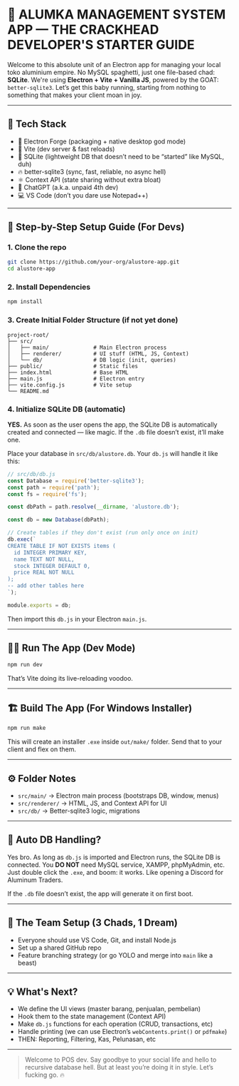 # 🧱 ALUMKA MANAGEMENT SYSTEM APP — THE CRACKHEAD DEVELOPER'S STARTER GUIDE

Welcome to this absolute unit of an Electron app for managing your local toko aluminium empire. No MySQL spaghetti, just one file-based chad: **SQLite**. We're using **Electron + Vite + Vanilla JS**, powered by the GOAT: `better-sqlite3`. Let’s get this baby running, starting from nothing to something that makes your client moan in joy.

---

## 🧰 Tech Stack
- 🧠 Electron Forge (packaging + native desktop god mode)
- 🚀 Vite (dev server & fast reloads)
- 💾 SQLite (lightweight DB that doesn’t need to be “started” like MySQL, duh)
- 🔥 better-sqlite3 (sync, fast, reliable, no async hell)
- ⚛️ Context API (state sharing without extra bloat)
- 🧠 ChatGPT (a.k.a. unpaid 4th dev)
- 💻 VS Code (don’t you dare use Notepad++)

---

## 🚀 Step-by-Step Setup Guide (For Devs)

### 1. Clone the repo
```bash
git clone https://github.com/your-org/alustore-app.git
cd alustore-app
```

### 2. Install Dependencies
```bash
npm install
```

### 3. Create Initial Folder Structure (if not yet done)
```
project-root/
├── src/
│   ├── main/              # Main Electron process
│   ├── renderer/          # UI stuff (HTML, JS, Context)
│   └── db/                # DB logic (init, queries)
├── public/                # Static files
├── index.html             # Base HTML
├── main.js                # Electron entry
├── vite.config.js         # Vite setup
└── README.md
```

### 4. Initialize SQLite DB (automatic)
**YES.** As soon as the user opens the app, the SQLite DB is automatically created and connected — like magic. If the `.db` file doesn’t exist, it’ll make one.

Place your database in `src/db/alustore.db`. Your `db.js` will handle it like this:

```js
// src/db/db.js
const Database = require('better-sqlite3');
const path = require('path');
const fs = require('fs');

const dbPath = path.resolve(__dirname, 'alustore.db');

const db = new Database(dbPath);

// Create tables if they don't exist (run only once on init)
db.exec(`
CREATE TABLE IF NOT EXISTS items (
  id INTEGER PRIMARY KEY,
  name TEXT NOT NULL,
  stock INTEGER DEFAULT 0,
  price REAL NOT NULL
);
-- add other tables here
`);

module.exports = db;
```

Then import this `db.js` in your Electron `main.js`.

---

## 🏃‍♂️ Run The App (Dev Mode)
```bash
npm run dev
```
That’s Vite doing its live-reloading voodoo.

---

## 🏗 Build The App (For Windows Installer)
```bash
npm run make
```
This will create an installer `.exe` inside `out/make/` folder. Send that to your client and flex on them.

---

## ⚙️ Folder Notes
- `src/main/` → Electron main process (bootstraps DB, window, menus)
- `src/renderer/` → HTML, JS, and Context API for UI
- `src/db/` → Better-sqlite3 logic, migrations

---

## 🔌 Auto DB Handling?
Yes bro. As long as `db.js` is imported and Electron runs, the SQLite DB is connected. You **DO NOT** need MySQL service, XAMPP, phpMyAdmin, etc.
Just double click the `.exe`, and boom: it works. Like opening a Discord for Aluminum Traders.

If the `.db` file doesn’t exist, the app will generate it on first boot.

---

## 👥 The Team Setup (3 Chads, 1 Dream)
- Everyone should use VS Code, Git, and install Node.js
- Set up a shared GitHub repo
- Feature branching strategy (or go YOLO and merge into `main` like a beast)

---

## 💡 What's Next?
- We define the UI views (master barang, penjualan, pembelian)
- Hook them to the state management (Context API)
- Make `db.js` functions for each operation (CRUD, transactions, etc)
- Handle printing (we can use Electron’s `webContents.print()` or `pdfmake`)
- THEN: Reporting, Filtering, Kas, Pelunasan, etc

---

> Welcome to POS dev. Say goodbye to your social life and hello to recursive database hell. But at least you’re doing it in style. Let’s fucking go. 🔥

